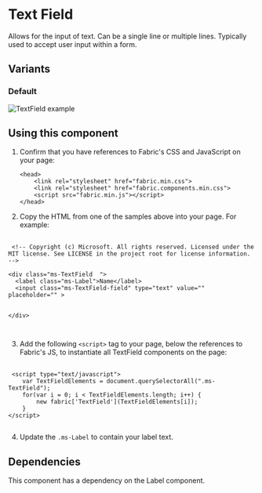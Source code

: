 # Text Field
Allows for the input of text. Can be a single line or multiple lines. Typically used to accept user input within a form.

## Variants

### Default


![TextField example](https://raw.githubusercontent.com/OfficeDev/office-ui-fabric-js/master/ghdocs/component_images/TextField-disabled.png)


## Using this component
1. Confirm that you have references to Fabric's CSS and JavaScript on your page:
    ```
    <head>
        <link rel="stylesheet" href="fabric.min.css">
        <link rel="stylesheet" href="fabric.components.min.css">
        <script src="fabric.min.js"></script>
    </head>
    ```
2. Copy the HTML from one of the samples above into your page. For example:

<pre>
    <code>
 &lt;!-- Copyright (c) Microsoft. All rights reserved. Licensed under the MIT license. See LICENSE in the project root for license information. --&gt;

&lt;div class&#x3D;&quot;ms-TextField  &quot;&gt;
  &lt;label class&#x3D;&quot;ms-Label&quot;&gt;Name&lt;/label&gt;
  &lt;input class&#x3D;&quot;ms-TextField-field&quot; type&#x3D;&quot;text&quot; value&#x3D;&quot;&quot; placeholder&#x3D;&quot;&quot; &gt;
  
  
&lt;/div&gt;

    </code>
</pre>

3. Add the following `<script>` tag to your page, below the references to Fabric's JS, to instantiate all TextField components on the page:

<pre>
    <code>
 &lt;script type&#x3D;&quot;text/javascript&quot;&gt;
    var TextFieldElements &#x3D; document.querySelectorAll(&quot;.ms-TextField&quot;);
    for(var i &#x3D; 0; i &lt; TextFieldElements.length; i++) {
        new fabric[&#x27;TextField&#x27;](TextFieldElements[i]);
    }
&lt;/script&gt;
    </code>
</pre>

4. Update the `.ms-Label` to contain your label text.

## Dependencies
This component has a dependency on the Label component.
